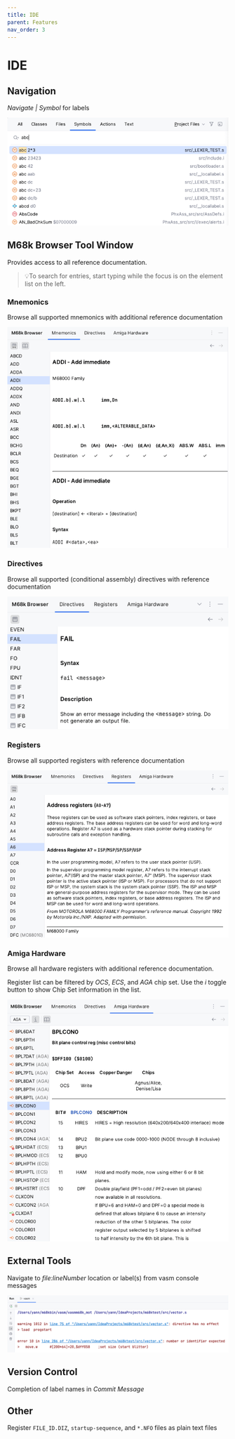 ```yaml
---
title: IDE
parent: Features
nav_order: 3
---
```


# IDE

## Navigation

*Navigate \| Symbol* for labels

![Goto symbol](../assets/ide/goto_symbol.png)

## M68k Browser Tool Window

Provides access to all reference documentation.

> 💡To search for entries, start typing while the focus is on the element list on the left.

### Mnemonics

Browse all supported mnemonics with additional reference documentation

![Mnemonic reference documentation](../assets/ide/reference_doc.png)

### Directives

Browse all supported (conditional assembly) directives with reference documentation

![Directive reference documentation](../assets/ide/directive_doc.png)

### Registers

Browse all supported registers with reference documentation

![Register reference documentation](../assets/ide/register_doc.png)

### Amiga Hardware

Browse all hardware registers with additional reference documentation.

Register list can be filtered by _OCS_, _ECS_, and _AGA_ chip set.
Use the _i_ toggle button to show Chip Set information in the list.

![Amiga hardware register documentation](../assets/ide/amiga_hardware_doc.png)

## External Tools

Navigate to _file:lineNumber_ location or label(s) from vasm console messages
                     
![vasm navigation](../assets/ide/vasm_navigation.png)

## Version Control

Completion of label names in _Commit Message_

## Other

Register `FILE_ID.DIZ`, `startup-sequence`, and `*.NFO` files as plain text files

